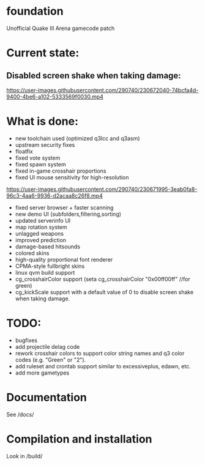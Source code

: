 # foundation

Unofficial Quake III Arena gamecode patch

# Current state:

## Disabled screen shake when taking damage:

https://user-images.githubusercontent.com/290740/230672040-74bcfa4d-9400-4be6-a102-5333569f0030.mp4


# What is done:

 * new toolchain used (optimized q3lcc and q3asm)
 * upstream security fixes
 * floatfix
 * fixed vote system
 * fixed spawn system
 * fixed in-game crosshair proportions
 * fixed UI mouse sensitivity for high-resolution

https://user-images.githubusercontent.com/290740/230671995-3eab0fa8-96c3-4aa6-9936-d2acaa8c26f8.mp4


 * fixed server browser + faster scanning
 * new demo UI (subfolders,filtering,sorting)
 * updated serverinfo UI
 * map rotation system
 * unlagged weapons
 * improved prediction
 * damage-based hitsounds
 * colored skins
 * high-quality proportional font renderer
 * CPMA-style fullbright skins
 * linux qvm build support
 * cg_crosshairColor support (seta cg_crosshairColor "0x00ff00ff" //for green)
 * cg_kickScale support with a default value of 0 to disable screen shake when taking damage.

# TODO:

 * bugfixes
 * add projectile delag code
 * rework crosshair colors to support color string names and q3 color codes (e.g. "Green" or "2").
 * add ruleset and crontab support similar to excessiveplus, edawn, etc.
 * add more gametypes

# Documentation

See /docs/

# Compilation and installation

Look in /build/
